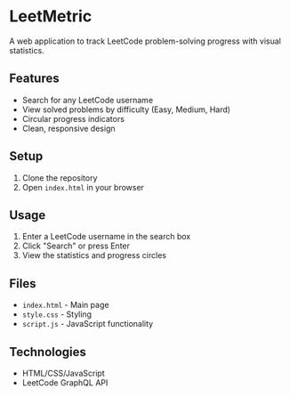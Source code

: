 # LeetMetric

A web application to track LeetCode problem-solving progress with visual statistics.

## Features

- Search for any LeetCode username
- View solved problems by difficulty (Easy, Medium, Hard)
- Circular progress indicators
- Clean, responsive design

## Setup

1. Clone the repository
2. Open `index.html` in your browser

## Usage

1. Enter a LeetCode username in the search box
2. Click "Search" or press Enter
3. View the statistics and progress circles

## Files

- `index.html` - Main page
- `style.css` - Styling
- `script.js` - JavaScript functionality

## Technologies

- HTML/CSS/JavaScript
- LeetCode GraphQL API
